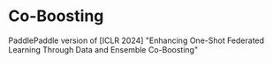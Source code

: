 # Co-Boosting
PaddlePaddle version of [ICLR 2024] "Enhancing One-Shot Federated Learning Through Data and Ensemble Co-Boosting"
